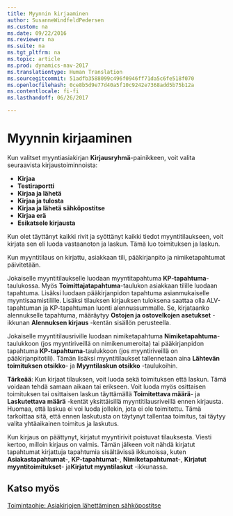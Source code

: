 ```yaml
---
title: Myynnin kirjaaminen
author: SusanneWindfeldPedersen
ms.custom: na
ms.date: 09/22/2016
ms.reviewer: na
ms.suite: na
ms.tgt_pltfrm: na
ms.topic: article
ms.prod: dynamics-nav-2017
ms.translationtype: Human Translation
ms.sourcegitcommit: 51adfb3588099c496f0946ff71da5c6fe518f070
ms.openlocfilehash: 0ce8b5d9e77d40a5f10c9242e7368add5b75b12a
ms.contentlocale: fi-fi
ms.lasthandoff: 06/26/2017

---
```


# <a name="posting-sales"></a>Myynnin kirjaaminen
Kun valitset myyntiasiakirjan **Kirjausryhmä**-painikkeen, voit valita seuraavista kirjaustoiminnoista:

- **Kirjaa**
- **Testiraportti**
- **Kirjaa ja lähetä**
- **Kirjaa ja tulosta**
- **Kirjaa ja lähetä sähköpostitse**
- **Kirjaa erä**
- **Esikatsele kirjausta**

Kun olet täyttänyt kaikki rivit ja syöttänyt kaikki tiedot myyntitilaukseen, voit kirjata sen eli luoda vastaanoton ja laskun. Tämä luo toimituksen ja laskun.

Kun myyntitilaus on kirjattu, asiakkaan tili, pääkirjanpito ja nimiketapahtumat päivitetään.

Jokaiselle myyntitilaukselle luodaan myyntitapahtuma **KP-tapahtuma**-taulukossa. Myös **Toimittajatapahtuma**-taulukon asiakkaan tilille luodaan tapahtuma. Lisäksi luodaan pääkirjanpidon tapahtuma asianmukaiselle myyntisaamistilille. Lisäksi tilauksen kirjauksen tuloksena saattaa olla ALV-tapahtuman ja KP-tapahtuman luonti alennussummalle. Se, kirjataanko alennukselle tapahtuma, määräytyy **Ostojen ja ostovelkojen asetukset** -ikkunan **Alennuksen kirjaus** -kentän sisällön perusteella.

Jokaiselle myyntitilausriville luodaan nimiketapahtuma **Nimiketapahtuma**-taulukkoon (jos myyntiriveillä on nimikenumeroita) tai pääkirjanpidon tapahtuma **KP-tapahtuma**-taulukkoon (jos myyntiriveillä on pääkirjanpitotili). Tämän lisäksi myyntitilaukset tallennetaan aina **Lähtevän toimituksen otsikko**- ja **Myyntilaskun otsikko** -taulukoihin.

**Tärkeää**: Kun kirjaat tilauksen, voit luoda sekä toimituksen että laskun. Tämä voidaan tehdä samaan aikaan tai erikseen. Voit luoda myös osittaisen toimituksen tai osittaisen laskun täyttämällä **Toimitettava määrä**- ja **Laskutettava määrä** -kentät yksittäisillä myyntitilausriveillä ennen kirjausta. Huomaa, että laskua ei voi luoda jollekin, jota ei ole toimitettu. Tämä tarkoittaa sitä, että ennen laskutusta on täytynyt tallentaa toimitus, tai täytyy valita yhtäaikainen toimitus ja laskutus. 

Kun kirjaus on päättynyt, kirjatut myyntirivit poistuvat tilauksesta. Viesti kertoo, milloin kirjaus on valmis. Tämän jälkeen voit nähdä kirjatut tapahtumat kirjattuja tapahtumia sisältävissä ikkunoissa, kuten **Asiakastapahtumat**-, **KP-tapahtumat**-, **Nimiketapahtumat**-, **Kirjatut myyntitoimitukset**- ja**Kirjatut myyntilaskut** -ikkunassa.

## <a name="see-also"></a>Katso myös
[Toimintaohje: Asiakirjojen lähettäminen sähköpostitse](ui-how-send-documents-email.md)

